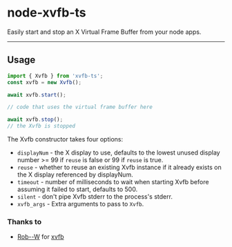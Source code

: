 # node-xvfb-ts

Easily start and stop an X Virtual Frame Buffer from your node apps.

-----

## Usage

```typescript
import { Xvfb } from 'xvfb-ts';
const xvfb = new Xvfb();

await xvfb.start();

// code that uses the virtual frame buffer here

await xvfb.stop();
// the Xvfb is stopped
```

The Xvfb constructor takes four options:

* `displayNum` - the X display to use, defaults to the lowest unused display number >= 99 if `reuse` is false or 99 if `reuse` is true.
* `reuse` - whether to reuse an existing Xvfb instance if it already exists on the X display referenced by displayNum.
* `timeout` - number of milliseconds to wait when starting Xvfb before assuming it failed to start, defaults to 500.
* `silent` - don't pipe Xvfb stderr to the process's stderr.
* `xvfb_args` - Extra arguments to pass to `Xvfb`.

### Thanks to

* [Rob--W](https://github.com/Rob--W) for [xvfb](https://github.com/Rob--W/node-xvfb)
